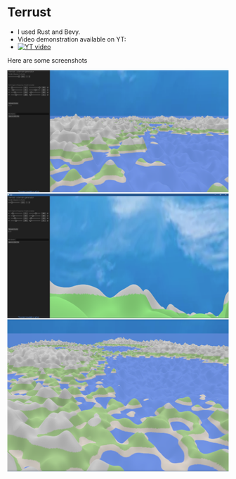 # Terrust
- I used Rust and Bevy.
- Video demonstration available on YT:
- [![YT video](http://img.youtube.com/vi/n4Np38GCV9M/0.jpg)](http://www.youtube.com/watch?v=n4Np38GCV9M "Video Title")

Here are some screenshots

![main menu](./media/image5.png)
![main menu2](./media/image13.png)
![scr](./media/image1.png)
